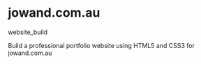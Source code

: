 # jowand.com.au

website_build

Build a professional portfolio website using HTML5 and CSS3 for jowand.com.au
